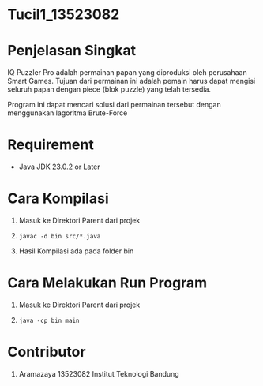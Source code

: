 # Tucil1_13523082
# Penjelasan Singkat
IQ Puzzler Pro adalah permainan papan yang diproduksi oleh perusahaan Smart Games. Tujuan
dari permainan ini adalah pemain harus dapat mengisi seluruh papan dengan piece (blok
puzzle) yang telah tersedia.

Program ini dapat mencari solusi dari permainan tersebut dengan menggunakan lagoritma Brute-Force
# Requirement
- Java JDK 23.0.2 or Later

# Cara Kompilasi
1. Masuk ke Direktori Parent dari projek
2. ```Shell
   javac -d bin src/*.java
3. Hasil Kompilasi ada pada folder bin

# Cara Melakukan Run Program
1. Masuk ke Direktori Parent dari projek
2. ```Shell
   java -cp bin main
# Contributor
1. Aramazaya 13523082 Institut Teknologi Bandung

